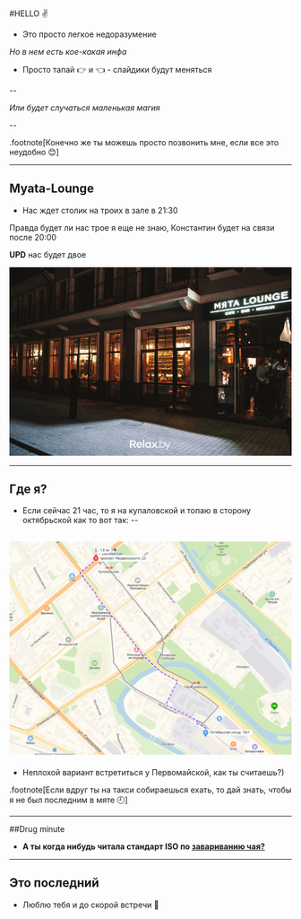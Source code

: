 #HELLO ✌
- Это просто легкое недоразумение
 
 *Но в нем есть кое-какая инфа*

- Просто тапай 👉 и 👈 - слайдики будут меняться

--

  *Или будет случаться маленькая магия*

--

.footnote[Конечно же ты можешь просто позвонить мне, если все это неудобно 😊]

---
## Myata-Lounge

- Нас ждет столик на троих в зале в 21:30

 Правда будет ли нас трое я еще не знаю, Константин будет на связи после 20:00

  **UPD** нас будет двое

   ![Myata](images/myata.jpg)

---
## Где я?

- Если сейчас 21 час, то я на купаловской и топаю в сторону октябрьской как то вот так:
--


![Mapa](images/route.jpg)
--

- Неплохой вариант встретиться у Первомайской, как ты считаешь?)


.footnote[Если вдруг ты на такси собираешься ехать, то дай знать, чтобы я не был последним в мяте 🕘]

---

##Drug minute

- **А ты когда нибудь читала стандарт ISO по [завариванию чая?](https://en.wikipedia.org/wiki/ISO_3103)**
---
## Это последний

- Люблю тебя и до скорой встречи 💖

